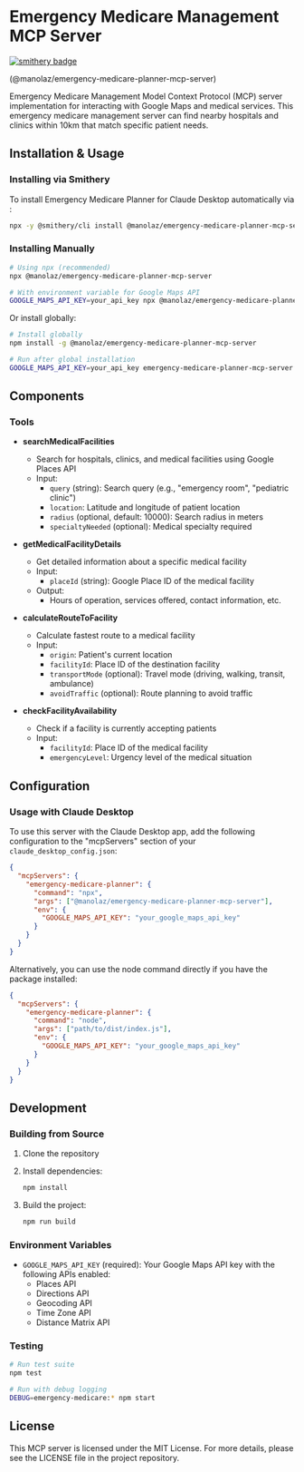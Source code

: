 # Emergency Medicare Management MCP Server

[![smithery badge](https://smithery.ai/badge/@manolaz/emergency-medicare-planner-mcp-server)](https://smithery.ai/server/@manolaz/emergency-medicare-planner-mcp-server)

(@manolaz/emergency-medicare-planner-mcp-server)

Emergency Medicare Management Model Context Protocol (MCP) server implementation for interacting with Google Maps and medical services. This emergency medicare management server can find nearby hospitals and clinics within 10km that match specific patient needs.

## Installation & Usage

### Installing via Smithery

To install Emergency Medicare Planner for Claude Desktop automatically via :

```bash
npx -y @smithery/cli install @manolaz/emergency-medicare-planner-mcp-server --client claude
```

### Installing Manually

```bash
# Using npx (recommended)
npx @manolaz/emergency-medicare-planner-mcp-server

# With environment variable for Google Maps API
GOOGLE_MAPS_API_KEY=your_api_key npx @manolaz/emergency-medicare-planner-mcp-server
```

Or install globally:

```bash
# Install globally
npm install -g @manolaz/emergency-medicare-planner-mcp-server

# Run after global installation
GOOGLE_MAPS_API_KEY=your_api_key emergency-medicare-planner-mcp-server
```

## Components

### Tools

- **searchMedicalFacilities**
  - Search for hospitals, clinics, and medical facilities using Google Places API
  - Input:
    - `query` (string): Search query (e.g., "emergency room", "pediatric clinic")
    - `location`: Latitude and longitude of patient location
    - `radius` (optional, default: 10000): Search radius in meters
    - `specialtyNeeded` (optional): Medical specialty required

- **getMedicalFacilityDetails**
  - Get detailed information about a specific medical facility
  - Input:
    - `placeId` (string): Google Place ID of the medical facility
  - Output:
    - Hours of operation, services offered, contact information, etc.

- **calculateRouteToFacility**
  - Calculate fastest route to a medical facility
  - Input:
    - `origin`: Patient's current location
    - `facilityId`: Place ID of the destination facility
    - `transportMode` (optional): Travel mode (driving, walking, transit, ambulance)
    - `avoidTraffic` (optional): Route planning to avoid traffic

- **checkFacilityAvailability**
  - Check if a facility is currently accepting patients
  - Input:
    - `facilityId`: Place ID of the medical facility
    - `emergencyLevel`: Urgency level of the medical situation

## Configuration

### Usage with Claude Desktop

To use this server with the Claude Desktop app, add the following configuration to the "mcpServers" section of your `claude_desktop_config.json`:

```json
{
  "mcpServers": {
    "emergency-medicare-planner": {
      "command": "npx",
      "args": ["@manolaz/emergency-medicare-planner-mcp-server"],
      "env": {
        "GOOGLE_MAPS_API_KEY": "your_google_maps_api_key"
      }
    }
  }
}
```

Alternatively, you can use the node command directly if you have the package installed:

```json
{
  "mcpServers": {
    "emergency-medicare-planner": {
      "command": "node",
      "args": ["path/to/dist/index.js"],
      "env": {
        "GOOGLE_MAPS_API_KEY": "your_google_maps_api_key"
      }
    }
  }
}
```

## Development

### Building from Source

1. Clone the repository
2. Install dependencies:

   ```bash
   npm install
   ```

3. Build the project:

   ```bash
   npm run build
   ```

### Environment Variables

- `GOOGLE_MAPS_API_KEY` (required): Your Google Maps API key with the following APIs enabled:
  - Places API
  - Directions API
  - Geocoding API
  - Time Zone API
  - Distance Matrix API

### Testing

```bash
# Run test suite
npm test

# Run with debug logging
DEBUG=emergency-medicare:* npm start
```

## License

This MCP server is licensed under the MIT License. For more details, please see the LICENSE file in the project repository.
